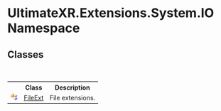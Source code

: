 # UltimateXR.Extensions.System.IO Namespace

## Classes
&nbsp;<table><tr><th></th><th>Class</th><th>Description</th></tr><tr><td>![Public class](media/pubclass.gif "Public class")</td><td><a href="T_UltimateXR_Extensions_System_IO_FileExt">FileExt</a></td><td>
File extensions.</td></tr></table>&nbsp;
